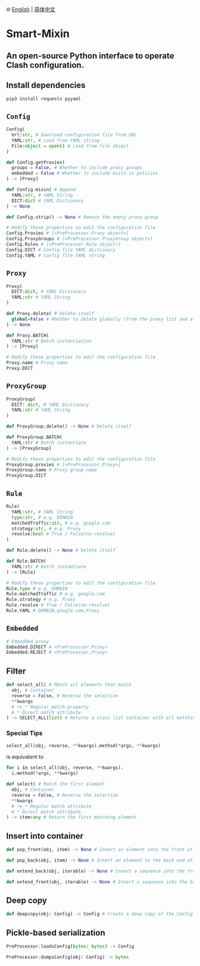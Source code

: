 🌐 [English](https://github.com/UFervor/Smart-Mixin/blob/main/README.md) | [简体中文](https://github.com/UFervor/Smart-Mixin/blob/main/README.sc.md)
# Smart-Mixin

## An open-source Python interface to operate Clash configuration.
## Install dependencies
`pip3 install requests pyyaml`
## `Config`
```Python
Config(
  Url:str, # Download configuration file from URL
  YAML:str, # Load from YAML string
  File:object = open() # Load from file object
)
```
```Python
def Config.getProxies(
  groups = False, # Whether to include proxy groups
  embedded = False # Whether to include built-in policies
) -> [Proxy]
```
```Python
def Config.mixin( # Append
  YAML:str, # YAML String
  DICT:dict # YAML Dictionary
) -> None
```
```Python
def Config.strip() -> None # Remove the empty proxy group
```
```Python
# Modify these properties to edit the configuration file
Config.Proxies # [<PreProcessor.Proxy object>]
Config.ProxyGroups # [<PreProcessor.ProxyGroup object>]
Config.Rules # [<PreProcessor.Rule object>]
Config.DICT # Config file YAML dictionary
Config.YAML # Config file YAML string
```
## `Proxy`
```Python
Proxy(
  DICT:dict, # YAML Dictionary
  YAML:str # YAML String
)
```
```Python
def Proxy.delete( # Delete itself
  global=False # Whether to delete globally (from the proxy list and all proxy groups)
) -> None
```
```Python
def Proxy.BATCH(
  YAML:str # Batch instantiation
) -> [Proxy]
```
```Python
# Modify these properties to edit the configuration file
Proxy.name # Proxy name
Proxy.DICT
```
## `ProxyGroup`
```Python
ProxyGroup(
  DICT: dict, # YAML Dictionary
  YAML:str # YAML String
)
```
```Python
def ProxyGroup.delete() -> None # Delete itself
```
```Python
def ProxyGroup.BATCH(
  YAML:str # Batch instantiate
) -> [ProxyGroup]
```
```Python
# Modify these properties to edit the configuration file
ProxyGroup.proxies # [<PreProcessor.Proxy>]
ProxyGroup.name # Proxy group name
ProxyGroup.DICT
```
## `Rule`
```Python
Rule(
  YAML:str, # YAML String
  type:str, # e.g. DOMAIN
  matchedTraffic:str, # e.g. google.com
  strategy:str, # e.g. Proxy
  resolve:bool # True / False(no-resolve)
)
```
```Python
def Rule.delete() -> None # Delete itself
```
```Python
def Rule.BATCH(
  YAML:str # Batch instantiate
) -> [Rule]
```
```Python
# Modify these properties to edit the configuration file
Rule.type # e.g. DOMAIN
Rule.matchedTraffic # e.g. google.com
Rule.strategy # e.g. Proxy
Rule.resolve # True / False(no-resolve)
Rule.YAML # DOMAIN,google.com,Proxy
```
## `Embedded`
```Python
# Embedded proxy
Embedded.DIRECT # <PreProcessor.Proxy>
Embedded.REJECT # <PreProcessor.Proxy>
```
## Filter
```Python
def select_all( # Match all elements that match
  obj, # Container
  reverse = False, # Reverse the selection
  **kwargs 
  # re_* Regular_match_property
  # * Direct match attribute
) -> SELECT_ALL(list) # Returns a class list container with all matching elements
```

### Special Tips
```Python
select_all(obj, reverse, **kwargs).method(*args, **kwargs)
```
is equivalent to
```Python
for i in select_all(obj, reverse, **kwargs).
  i.method(*args, **kwargs)
```

```Python
def select( # Match the first element
  obj, # Container
  reverse = False, # Reverse the selection
  **kwargs 
  # re_* Regular match attribute
  # * Direct match attribute
) -> item:any # Return the first matching element
```
## Insert into container
```Python
def pop_front(obj, item) -> None # Insert an element into the front of the list
```
```Python
def pop_back(obj, item) -> None # Insert an element to the back end of the list
```
```Python
def extend_back(obj, iterable) -> None # Insert a sequence into the front of the list
```
```Python
def extend_front(obj, iterable) -> None # Insert a sequence into the back end of the list
```
## Deep copy
```Python
def deepcopy(obj: Config) -> Config # Create a deep copy of the Config instance
```
## Pickle-based serialization
```Python
PreProcessor.loadsConfig(bytes: bytes) -> Config
```
```Python
PreProcessor.dumpsConfig(obj: Config) -> bytes
```
